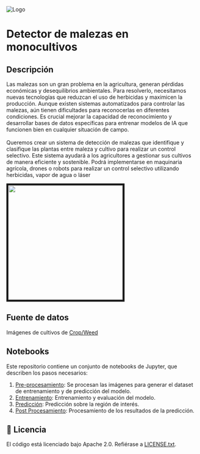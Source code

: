 ![Logo](https://drive.google.com/file/d/1sFg38EBAl4YBoYrYvHNqrn1NVNbXCUA5/view)

# Detector de malezas en monocultivos

## Descripción

Las malezas son un gran problema en la agricultura, generan pérdidas económicas y desequilibrios ambientales.
Para resolverlo, necesitamos nuevas tecnologías que reduzcan el uso de herbicidas y maximicen la producción. 
Aunque existen sistemas automatizados para controlar las malezas, aún tienen dificultades para reconocerlas en diferentes condiciones. 
Es crucial mejorar la capacidad de reconocimiento y desarrollar bases de datos específicas para entrenar modelos de IA que funcionen bien en cualquier situación de campo.<br><br>
Queremos crear un sistema de detección de malezas que identifique y clasifique las plantas entre maleza y cultivo para realizar un control selectivo. 
Este sistema ayudará a los agricultores a gestionar sus cultivos de manera eficiente y sostenible. 
Podrá implementarse en maquinaria agrícola, drones o robots para realizar un control selectivo utilizando herbicidas, vapor de agua o láser


<div><img src="><img src="https://files.fm/f/sutxgus6qb" border="5px solid red" height="300" caption="Detecciones de malezas y cultivos mediante el uso del modelo Yolo-V4" ></div>






## Fuente de datos

Imágenes de cultivos de [Crop/Weed](https://drive.google.com/drive/folders/1zpyWs7rDUHFCtOCNAvH5RueEvUVxL6OZ?usp=sharing)

## Notebooks

Este repositorio contiene un conjunto de notebooks de Jupyter, que describen los pasos necesarios:

1. [Pre-procesamiento](···): Se procesan las imágenes para generar el dataset de entrenamiento y de predicción del modelo.
2. [Entrenamiento](...): Entrenamiento y evaluación del modelo.
3. [Predicción](...): Predicción sobre la región de interés.
4. [Post Procesamiento](...): Procesamiento de los resultados de la predicción.


## :page_facing_up: Licencia

El código está licenciado bajo Apache 2.0. Refiérase a [LICENSE.txt](LICENSE.txt).

